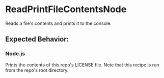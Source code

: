 # ReadPrintFileContentsNode

Reads a file's contents and prints it to the console.

## Expected Behavior:

### Node.js

Prints the contents of this repo's LICENSE file. Note that this recipe is run from the repo's root directory.
